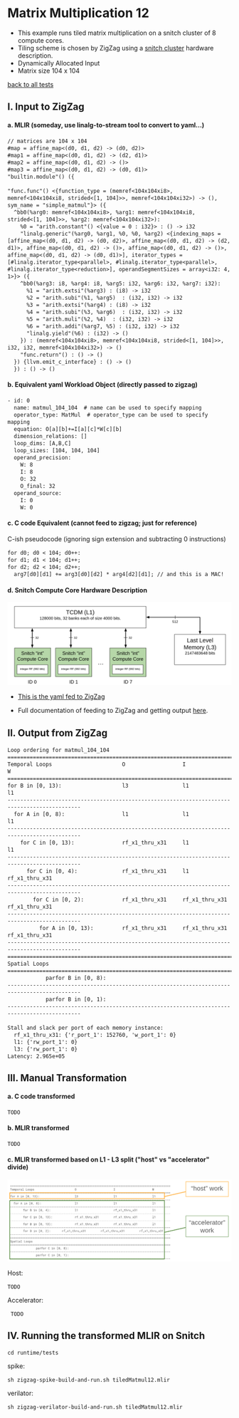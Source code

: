 # Matrix Multiplication 12

- This example runs tiled matrix multiplication on a snitch cluster of 8 compute cores.
- Tiling scheme is chosen by ZigZag using a [snitch cluster](https://github.com/EmilySillars/zigzag/blob/manual-examples/zigzag/inputs/hardware/snitch-cluster-only-integers.yaml) hardware description.
- Dynamically Allocated Input
- Matrix size 104 x 104

[back to all tests](../../../zigzag-fork/README.md#Examples)

## I. Input to ZigZag

#### a. MLIR (someday, use linalg-to-stream tool to convert to yaml...)

```
// matrices are 104 x 104
#map = affine_map<(d0, d1, d2) -> (d0, d2)>
#map1 = affine_map<(d0, d1, d2) -> (d2, d1)>
#map2 = affine_map<(d0, d1, d2) -> ()>
#map3 = affine_map<(d0, d1, d2) -> (d0, d1)>
"builtin.module"() ({
 
"func.func"() <{function_type = (memref<104x104xi8>, memref<104x104xi8, strided<[1, 104]>>, memref<104x104xi32>) -> (), sym_name = "simple_matmul"}> ({
  ^bb0(%arg0: memref<104x104xi8>, %arg1: memref<104x104xi8, strided<[1, 104]>>, %arg2: memref<104x104xi32>):
    %0 = "arith.constant"() <{value = 0 : i32}> : () -> i32
    "linalg.generic"(%arg0, %arg1, %0, %0, %arg2) <{indexing_maps = [affine_map<(d0, d1, d2) -> (d0, d2)>, affine_map<(d0, d1, d2) -> (d2, d1)>, affine_map<(d0, d1, d2) -> ()>, affine_map<(d0, d1, d2) -> ()>, affine_map<(d0, d1, d2) -> (d0, d1)>], iterator_types = [#linalg.iterator_type<parallel>, #linalg.iterator_type<parallel>, #linalg.iterator_type<reduction>], operandSegmentSizes = array<i32: 4, 1>}> ({
    ^bb0(%arg3: i8, %arg4: i8, %arg5: i32, %arg6: i32, %arg7: i32):
      %1 = "arith.extsi"(%arg3) : (i8) -> i32
      %2 = "arith.subi"(%1, %arg5)  : (i32, i32) -> i32
      %3 = "arith.extsi"(%arg4) : (i8) -> i32
      %4 = "arith.subi"(%3, %arg6)  : (i32, i32) -> i32
      %5 = "arith.muli"(%2, %4)  : (i32, i32) -> i32
      %6 = "arith.addi"(%arg7, %5) : (i32, i32) -> i32
      "linalg.yield"(%6) : (i32) -> ()
    }) : (memref<104x104xi8>, memref<104x104xi8, strided<[1, 104]>>, i32, i32, memref<104x104xi32>) -> ()
    "func.return"() : () -> ()
  }) {llvm.emit_c_interface} : () -> ()
  }) : () -> ()
```

#### b. Equivalent yaml Workload Object (directly passed to zigzag)

```
- id: 0 
  name: matmul_104_104  # name can be used to specify mapping
  operator_type: MatMul  # operator_type can be used to specify mapping
  equation: O[a][b]+=I[a][c]*W[c][b]
  dimension_relations: []
  loop_dims: [A,B,C]
  loop_sizes: [104, 104, 104]
  operand_precision:
    W: 8
    I: 8
    O: 32
    O_final: 32
  operand_source:
    I: 0
    W: 0
```

#### c. C code Equivalent (cannot feed to zigzag; just for reference)

C-ish pseudocode (ignoring sign extension and subtracting 0 instructions)

```
for d0; d0 < 104; d0++:
for d1; d1 < 104; d1++;
for d2; d2 < 104; d2++;
  arg7[d0][d1] += arg3[d0][d2] * arg4[d2][d1]; // and this is a MAC!
```

#### d. Snitch Compute Core Hardware Description

![hardware](../../../zigzag-fork/pngs/cluster.png)

- [This is the yaml fed to ZigZag](https://github.com/EmilySillars/zigzag/blob/manual-examples/zigzag/inputs/hardware/snitch-cluster-only-integers.yaml)

- Full documentation of feeding to ZigZag and getting output [here](https://github.com/EmilySillars/zigzag/blob/manual-examples/emily-notes.md#snitch-cluster).

## II. Output from ZigZag

```
Loop ordering for matmul_104_104
=============================================================================================
Temporal Loops                      O                  I                  W                  
=============================================================================================
for B in [0, 13):                   l3                 l1                 l1                 
---------------------------------------------------------------------------------------------
  for A in [0, 8):                  l1                 l1                 l1                 
---------------------------------------------------------------------------------------------
    for C in [0, 13):               rf_x1_thru_x31     l1                 l1                 
---------------------------------------------------------------------------------------------
      for C in [0, 4):              rf_x1_thru_x31     l1                 rf_x1_thru_x31     
---------------------------------------------------------------------------------------------
        for C in [0, 2):            rf_x1_thru_x31     rf_x1_thru_x31     rf_x1_thru_x31     
---------------------------------------------------------------------------------------------
          for A in [0, 13):         rf_x1_thru_x31     rf_x1_thru_x31     rf_x1_thru_x31     
---------------------------------------------------------------------------------------------
=============================================================================================
Spatial Loops                                                                                
=============================================================================================
            parfor B in [0, 8):                                                              
---------------------------------------------------------------------------------------------
            parfor B in [0, 1):                                                              
---------------------------------------------------------------------------------------------

Stall and slack per port of each memory instance:
  rf_x1_thru_x31: {'r_port_1': 152760, 'w_port_1': 0}
  l1: {'rw_port_1': 0}
  l3: {'rw_port_1': 0}
Latency: 2.965e+05
```

## III. Manual Transformation

#### a. C code transformed

```
TODO
```

#### b. MLIR transformed

```
TODO
```

#### c. MLIR transformed based on L1 - L3 split ("host" vs "accelerator" divide)

![hardware](../../../zigzag-fork/pngs/host-acc-div-tiledMatmul12.png)

Host:

```
TODO
```

Accelerator:

```
 TODO
```



## IV. Running the transformed MLIR on Snitch

```
cd runtime/tests
```

spike: 

```
sh zigzag-spike-build-and-run.sh tiledMatmul12.mlir
```

verilator:

```
sh zigzag-verilator-build-and-run.sh tiledMatmul12.mlir
```

